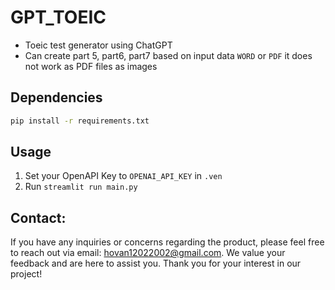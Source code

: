 # GPT_TOEIC
- Toeic test generator using ChatGPT
- Can create part 5, part6, part7 based on input data ```WORD``` or ```PDF```  it does not work as PDF files as images

## Dependencies
``` bash
pip install -r requirements.txt
```
## Usage
1. Set your OpenAPI Key to ```OPENAI_API_KEY``` in ```.ven```
2. Run ```streamlit run main.py```

## Contact:
If you have any inquiries or concerns regarding the product, please feel free to reach out via email: hovan12022002@gmail.com. We value your feedback and are here to assist you. Thank you for your interest in our project!
